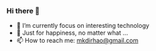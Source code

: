 ### Hi there 👋

- 🔭 I’m currently focus on interesting technology
- 🌱 Just for happiness, no matter what ...
- 📫 How to reach me: mkdirhao@gmail.com

<!--
**mkdirHao/mkdirhao** is a ✨ _special_ ✨ repository because its `README.md` (this file) appears on your GitHub profile.

Here are some ideas to get you started:

- 🔭 I’m currently working on ...
- 🌱 I’m currently learning ...
- 👯 I’m looking to collaborate on ...
- 🤔 I’m looking for help with ...
- 💬 Ask me about ...
- 📫 How to reach me: ...
- 😄 Pronouns: ...
- ⚡ Fun fact: ...
-->
